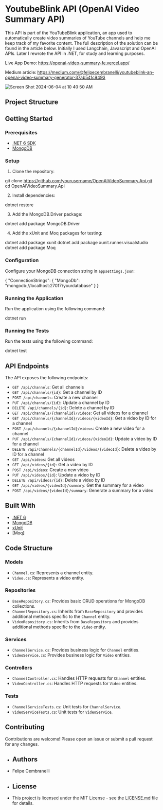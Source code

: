 # YoutubeBlink API (OpenAI Video Summary API)

This API is part of the YouTubeBlink application, an app used to automatically create video summaries of YouTube channels and help me keep track of my favorite content. The full description of the solution can be found in the article below. Initially I used Langchain, Javascript and OpenAI APIs. Later I rewrote the API in .NET, for study and learning purposes.

Live App Demo: https://openai-video-summary-fe.vercel.app/

Medium article: https://medium.com/@felipecembranelli/youtubeblink-an-openai-video-summary-generator-37ab541c9493

![Screen Shot 2024-06-04 at 10 40 50 AM](https://github.com/felipecembranelli/youtubeblink/assets/5788479/9d1e8c24-7536-490c-b22c-c7a4ad8c2745)


## Project Structure


## Getting Started

### Prerequisites

- [.NET 6 SDK](https://dotnet.microsoft.com/download/dotnet/6.0)
- [MongoDB](https://www.mongodb.com/try/download/community)

### Setup

1. Clone the repository:

git clone https://github.com/yourusername/OpenAiVideoSummary.Api.git cd OpenAiVideoSummary.Api


2. Install dependencies:

dotnet restore

3. Add the MongoDB.Driver package:

dotnet add package MongoDB.Driver

4. Add the xUnit and Moq packages for testing:

dotnet add package xunit dotnet add package xunit.runner.visualstudio dotnet add package Moq

### Configuration

Configure your MongoDB connection string in `appsettings.json`:

{ "ConnectionStrings": { "MongoDb": "mongodb://localhost:27017/yourdatabase" } }


### Running the Application

Run the application using the following command:

dotnet run

### Running the Tests

Run the tests using the following command:

dotnet test

## API Endpoints

The API exposes the following endpoints:

- `GET /api/channels`: Get all channels
- `GET /api/channels/{id}`: Get a channel by ID
- `POST /api/channels`: Create a new channel
- `PUT /api/channels/{id}`: Update a channel by ID
- `DELETE /api/channels/{id}`: Delete a channel by ID
- `GET /api/channels/{channelId}/videos`: Get all videos for a channel
- `GET /api/channels/{channelId}/videos/{videoId}`: Get a video by ID for a channel
- `POST /api/channels/{channelId}/videos`: Create a new video for a channel
- `PUT /api/channels/{channelId}/videos/{videoId}`: Update a video by ID for a channel
- `DELETE /api/channels/{channelId}/videos/{videoId}`: Delete a video by ID for a channel
- `GET /api/videos`: Get all videos
- `GET /api/videos/{id}`: Get a video by ID
- `POST /api/videos`: Create a new video
- `PUT /api/videos/{id}`: Update a video by ID
- `DELETE /api/videos/{id}`: Delete a video by ID
- `GET /api/videos/{videoId}/summary`: Get the summary for a video
- `POST /api/videos/{videoId}/summary`: Generate a summary for a video

## Built With

- [.NET 6](https://dotnet.microsoft.com/download/dotnet/6.0)
- [MongoDB](https://www.mongodb.com/try/download/community)
- [xUnit](https://xunit.net/)
- [Moq]



## Code Structure

### Models

- `Channel.cs`: Represents a channel entity.
- `Video.cs`: Represents a video entity.

### Repositories

- `BaseRepository.cs`: Provides basic CRUD operations for MongoDB collections.
- `ChannelRepository.cs`: Inherits from `BaseRepository` and provides additional methods specific to the `Channel` entity.
- `VideoRepository.cs`: Inherits from `BaseRepository` and provides additional methods specific to the `Video` entity.

### Services

- `ChannelService.cs`: Provides business logic for `Channel` entities.
- `VideoService.cs`: Provides business logic for `Video` entities.

### Controllers

- `ChannelController.cs`: Handles HTTP requests for `Channel` entities.
- `VideoController.cs`: Handles HTTP requests for `Video` entities.

### Tests

- `ChannelServiceTests.cs`: Unit tests for `ChannelService`.
- `VideoServiceTests.cs`: Unit tests for `VideoService`.

## Contributing

Contributions are welcome! Please open an issue or submit a pull request for any changes.

- ## Authors
- Felipe Cembranelli

- ## License
- This project is licensed under the MIT License - see the [LICENSE.md](LICENSE.md) file for details.







